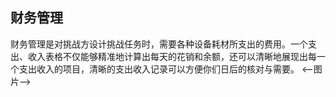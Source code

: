 ## 财务管理

财务管理是对挑战方设计挑战任务时，需要各种设备耗材所支出的费用。一个支出、收入表格不仅能够精准地计算出每天的花销和余额，还可以清晰地展现出每一个支出收入的项目，清晰的支出收入记录可以方便你们日后的核对与需要。
<--图片-->